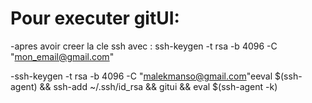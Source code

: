 # Pour executer gitUI:

-apres avoir creer la cle ssh avec : ssh-keygen -t rsa -b 4096 -C "mon_email@gmail.com"

 -ssh-keygen -t rsa -b 4096 -C "malekmanso@gmail.com"eeval $(ssh-agent) && ssh-add ~/.ssh/id_rsa && gitui && eval $(ssh-agent -k)
